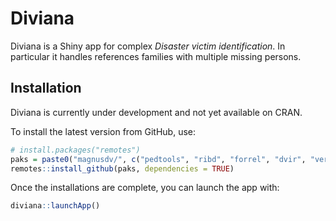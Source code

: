 
<!-- README.md is generated from README.Rmd. Please edit that file -->

# Diviana

Diviana is a Shiny app for complex *Disaster victim identification*. In
particular it handles references families with multiple missing persons.

## Installation

Diviana is currently under development and not yet available on CRAN.

To install the latest version from GitHub, use:

``` r
# install.packages("remotes")
paks = paste0("magnusdv/", c("pedtools", "ribd", "forrel", "dvir", "verbalisr", "diviana"))
remotes::install_github(paks, dependencies = TRUE)
```

Once the installations are complete, you can launch the app with:

``` r
diviana::launchApp()
```
